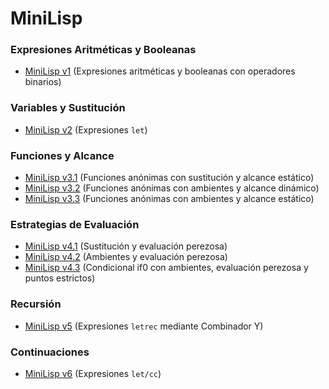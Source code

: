 # MiniLisp

### Expresiones Aritméticas y Booleanas

- [MiniLisp v1](MINILISP01) (Expresiones aritméticas y booleanas con operadores binarios)

### Variables y Sustitución

- [MiniLisp v2](MINILISP02) (Expresiones `let`)

### Funciones y Alcance

- [MiniLisp v3.1](MINILISP03/VERSION01) (Funciones anónimas con sustitución y alcance estático)
- [MiniLisp v3.2](MINILISP03/VERSION02) (Funciones anónimas con ambientes y alcance dinámico)
- [MiniLisp v3.3](MINILISP03/VERSION03) (Funciones anónimas con ambientes y alcance estático)

### Estrategias de Evaluación

- [MiniLisp v4.1](MINILISP04/VERSION01) (Sustitución y evaluación perezosa)
- [MiniLisp v4.2](MINILISP04/VERSION02) (Ambientes y evaluación perezosa)
- [MiniLisp v4.3](MINILISP04/VERSION03) (Condicional if0 con ambientes, evaluación perezosa y puntos estrictos)

### Recursión 

- [MiniLisp v5](MINILISP05) (Expresiones `letrec` mediante Combinador Y)

### Continuaciones

- [MiniLisp v6](MINILISP06) (Expresiones `let/cc`)